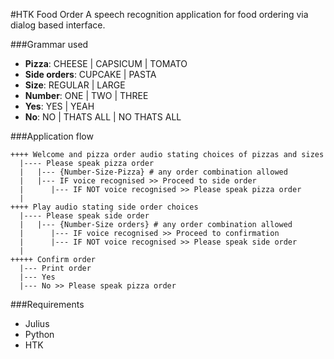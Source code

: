 #HTK Food Order
A speech recognition application for food ordering via dialog based interface.

###Grammar used
* **Pizza**: CHEESE | CAPSICUM | TOMATO
* **Side orders**: CUPCAKE | PASTA
* **Size**: REGULAR | LARGE
* **Number**: ONE | TWO | THREE
* **Yes**: YES | YEAH
* **No**: NO | THATS ALL | NO THATS ALL

###Application flow
```
++++ Welcome and pizza order audio stating choices of pizzas and sizes
  |---- Please speak pizza order 
  |   |--- {Number-Size-Pizza} # any order combination allowed
  |   |--- IF voice recognised >> Proceed to side order
  |      |--- IF NOT voice recognised >> Please speak pizza order
  |   
++++ Play audio stating side order choices
  |---- Please speak side order 
  |   |--- {Number-Size orders} # any order combination allowed
  |      |--- IF voice recognised >> Proceed to confirmation
  |      |--- IF NOT voice recognised >> Please speak side order
  |
+++++ Confirm order
  |--- Print order
  |--- Yes 
  |--- No >> Please speak pizza order
```

###Requirements
* Julius
* Python
* HTK
